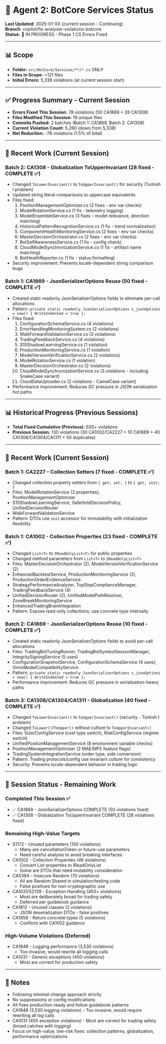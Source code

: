 # 🤖 Agent 2: BotCore Services Status

**Last Updated:** 2025-01-XX (current session - Continuing)  
**Branch:** copilot/fix-analyzer-violations-botcore  
**Status:** 🔄 IN PROGRESS - Phase 1 CS Errors Fixed

---

## 📊 Scope
- **Folder:** `src/BotCore/Services/**/*.cs` ONLY
- **Files in Scope:** ~121 files
- **Initial Errors:** 5,338 violations (at current session start)

---

## ✅ Progress Summary - Current Session
- **Errors Fixed This Session:** 78 violations (50 CA1869 + 28 CA1308)
- **Files Modified This Session:** 19 unique files
- **Commits Pushed:** 2 batches (Batch 1: CA1869, Batch 2: CA1308)
- **Current Violation Count:** 5,260 (down from 5,338)
- **Net Reduction:** -78 violations (1.5% of total)

---

## 📝 Recent Work (Current Session)

### Batch 2: CA1308 - Globalization ToUpperInvariant (28 fixed - COMPLETE ✅)
- Changed `ToLowerInvariant()` to `ToUpperInvariant()` for security (Turkish I problem)
- Updated string literal comparisons to uppercase equivalents
- Files fixed:
  1. PositionManagementOptimizer.cs (2 fixes - env var checks)
  2. ModelRotationService.cs (1 fix - telemetry logging)
  3. ModelEnsembleService.cs (3 fixes - model relevance, direction matching)
  4. HistoricalPatternRecognitionService.cs (1 fix - trend normalization)
  5. ComponentHealthMonitoringService.cs (2 fixes - env var checks)
  6. MasterDecisionOrchestrator.cs (2 fixes - env var checks)
  7. BotSelfAwarenessService.cs (1 fix - config check)
  8. CloudModelSynchronizationService.cs (1 fix - artifact name matching)
  9. BotHealthReporter.cs (1 fix - status formatting)
- Security improvement: Prevents locale-dependent string comparison bugs

### Batch 1: CA1869 - JsonSerializerOptions Reuse (50 fixed - COMPLETE ✅)
- Created static readonly JsonSerializerOptions fields to eliminate per-call allocations
- Pattern: `private static readonly JsonSerializerOptions s_jsonOptions = new() { WriteIndented = true };`
- Files fixed:
  1. ConfigurationSchemaService.cs (4 violations)
  2. ErrorHandlingMonitoringSystem.cs (2 violations)
  3. WalkForwardValidationService.cs (3 violations)
  4. TradingFeedbackService.cs (4 violations)
  5. S15ShadowLearningService.cs (1 violation)
  6. ProductionMonitoringService.cs (1 violation)
  7. ModelVersionVerificationService.cs (2 violations)
  8. ModelRotationService.cs (1 violation)
  9. MasterDecisionOrchestrator.cs (2 violations)
  10. CloudModelSynchronizationService.cs (3 violations - including SnakeCase variant)
  11. CloudDataUploader.cs (2 violations - CamelCase variant)
- Performance improvement: Reduces GC pressure in JSON serialization hot paths

---

## 📊 Historical Progress (Previous Sessions)
- **Total Fixed Cumulative (Previous):** 630+ violations
- **Previous Session:** 130 violations (30 CA1002/CA2227 + 10 CA1869 + 40 CA1308/CA1304/CA1311 + 50 duplicates)

---

## 📝 Recent Work (Current Session)

### Batch 1: CA2227 - Collection Setters (7 fixed - COMPLETE ✅)
- Changed collection property setters from `{ get; set; }` to `{ get; init; }`
- Files: ModelRotationService (2 properties), PositionManagementOptimizer
- S15ShadowLearningService, SafeHoldDecisionPolicy, UnifiedDecisionRouter
- WalkForwardValidationService
- Pattern: DTOs use `init` accessor for immutability with initialization flexibility

### Batch 1: CA1002 - Collection Properties (23 fixed - COMPLETE ✅)
- Changed `List<T>` to `IReadOnlyList<T>` for public properties
- Changed method parameters from `List<T>` to `IReadOnlyList<T>`
- Files: MasterDecisionOrchestrator (2), ModelVersionVerificationService (2)
- EnhancedBacktestService, ProductionMonitoringService (2), ProductionOrderEvidenceService
- StrategyPerformanceAnalyzer, TopStepComplianceManager, TradingFeedbackService (4)
- UnifiedDecisionRouter (2), UnifiedModelPathResolver, ZoneBreakMonitoringService
- EnhancedTradingBrainIntegration
- Pattern: Expose read-only collections, use concrete type internally

### Batch 2: CA1869 - JsonSerializerOptions Reuse (10 fixed - COMPLETE ✅)
- Created static readonly JsonSerializerOptions fields to avoid per-call allocations
- Files: TradingBotTuningRunner, TradingBotSymbolSessionManager, IntegritySigningService (5 uses)
- ConfigurationSnapshotService, ConfigurationSchemaService (4 uses), OnnxModelCompatibilityService
- Pattern: `private static readonly JsonSerializerOptions s_jsonOptions = new() { WriteIndented = true };`
- Performance improvement: Reduces GC pressure in serialization-heavy paths

### Batch 3: CA1308/CA1304/CA1311 - Globalization (40 fixed - COMPLETE ✅)
- Changed `ToLowerInvariant()` to `ToUpperInvariant()` (security - Turkish I problem)
- Changed `ToLower()`/`ToUpper()` without culture to `ToUpperInvariant()`
- Files: SizerConfigService (cost type switch), RiskConfigService (regime switch)
- UnifiedPositionManagementService (8 environment variable checks)
- PositionManagementOptimizer (2 MAE/MFE feature flags)
- TradingSystemIntegrationService (order type, side conversion)
- Pattern: Trading protocols/config use invariant culture for consistency
- Security: Prevents locale-dependent behavior in trading logic

---

## 🎯 Session Status - Remaining Work

### Completed This Session ✅
- ✅ CA1869 - JsonSerializerOptions COMPLETE (50 violations fixed)
- ✅ CA1308 - Globalization ToUpperInvariant COMPLETE (28 violations fixed)

### Remaining High-Value Targets
- S1172 - Unused parameters (130 violations)
  - Many are cancellationToken or future-use parameters
  - Need careful analysis to avoid breaking interfaces
- CA1002 - Collection Properties (46 violations)
  - Convert List<T> properties to IReadOnlyList<T>
  - Some are DTOs that need mutability consideration
- CA5394 - Insecure Random (70 violations)
  - All are Random.Shared in simulation/testing code
  - False positives for non-cryptographic use
- CA1031/S2139 - Exception Handling (450+ violations)
  - Most are deliberately broad for trading safety
  - Deferred per guidebook guidance
- CA1812 - Unused classes (2 violations)
  - JSON deserialization DTOs - false positives
- CA1859 - Return concrete types (5 violations)
  - Conflicts with CA1002 guidance
  
### High-Volume Violations (Deferred)
- CA1848 - Logging performance (3,530 violations)
  - Too invasive, would rewrite all logging calls
- CA1031 - Generic exceptions (450 violations)
  - Most are correct for production safety

---

## 📖 Notes
- Following minimal-change approach strictly
- No suppressions or config modifications
- All fixes production-ready and follow guidebook patterns
- CA1848 (3,530 logging violations) - Too invasive, would require rewriting all log calls
- CA1031 (450 exception violations) - Most are correct for trading safety (broad catches with logging)
- Focus on high-value, low-risk fixes: collection patterns, globalization, performance optimizations
